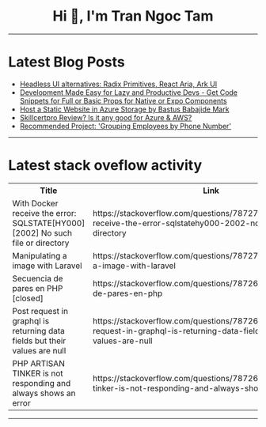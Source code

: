 <h1 align="center">Hi 👋, I'm Tran Ngoc Tam</h1>

---

# Latest Blog Posts 
<!-- BLOG-POST-LIST:START -->
- [Headless UI alternatives: Radix Primitives, React Aria, Ark UI](https://dev.to/logrocket/headless-ui-alternatives-radix-primitives-react-aria-ark-ui-gka)
- [Development Made Easy for Lazy and Productive Devs - Get Code Snippets for Full or Basic Props for Native or Expo Components](https://dev.to/cre8stevedev/development-made-easy-for-lazy-and-productive-devs-get-code-snippets-for-full-or-basic-props-for-native-or-expo-components-2c85)
- [Host a Static Website in Azure Storage by Bastus Babajide Mark](https://dev.to/jdbastus/host-a-static-website-in-azure-storage-by-bastus-babajide-mark-1m6j)
- [Skillcertpro Review? Is it any good for Azure &amp; AWS?](https://dev.to/bren67/skillcertpro-review-is-it-any-good-for-azure-aws-24ji)
- [Recommended Project: &#39;Grouping Employees by Phone Number&#39;](https://dev.to/labex/recommended-project-grouping-employees-by-phone-number-4b1a)
<!-- BLOG-POST-LIST:END -->

---

# Latest stack oveflow activity
<table>
  <tr><th>Title</th><th>Link</th></tr>
  <!-- STACKOVERFLOW:START --><tr><td>With Docker receive the error: SQLSTATE[HY000] [2002] No such file or directory</td><td>https://stackoverflow.com/questions/78727168/with-docker-receive-the-error-sqlstatehy000-2002-no-such-file-or-directory</td></tr><tr><td>Manipulating a image with Laravel</td><td>https://stackoverflow.com/questions/78727119/manipulating-a-image-with-laravel</td></tr><tr><td>Secuencia de pares en PHP [closed]</td><td>https://stackoverflow.com/questions/78726923/secuencia-de-pares-en-php</td></tr><tr><td>Post request in graphql is returning data fields but their values are null</td><td>https://stackoverflow.com/questions/78726899/post-request-in-graphql-is-returning-data-fields-but-their-values-are-null</td></tr><tr><td>PHP ARTISAN TINKER is not responding and always shows an error</td><td>https://stackoverflow.com/questions/78726884/php-artisan-tinker-is-not-responding-and-always-shows-an-error</td></tr><!-- STACKOVERFLOW:END -->
</table>

---


